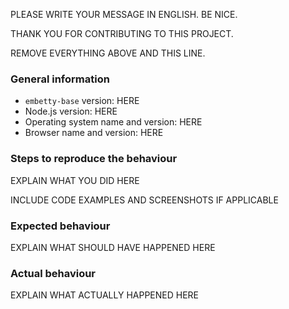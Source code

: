 PLEASE WRITE YOUR MESSAGE IN ENGLISH. BE NICE.

THANK YOU FOR CONTRIBUTING TO THIS PROJECT.

REMOVE EVERYTHING ABOVE AND THIS LINE.
### General information

- `embetty-base` version: HERE
- Node.js version: HERE
- Operating system name and version: HERE
- Browser name and version: HERE

### Steps to reproduce the behaviour

EXPLAIN WHAT YOU DID HERE

INCLUDE CODE EXAMPLES AND SCREENSHOTS IF APPLICABLE

### Expected behaviour

EXPLAIN WHAT SHOULD HAVE HAPPENED HERE

### Actual behaviour

EXPLAIN WHAT ACTUALLY HAPPENED HERE
